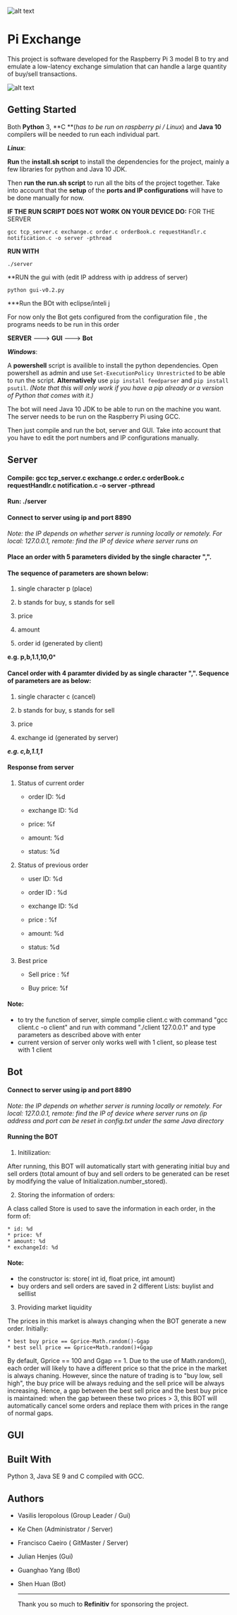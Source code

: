 ![alt text](https://i.imgur.com/k2kruGl.png "Logo Title Text 1")

# Pi Exchange 

This project is software developed for the Raspberry Pi 3 model B to try and emulate a low-latency exchange simulation that can handle a large quantity of buy/sell transactions. 

![alt text](https://i.imgur.com/6HUZLYM.png "Program Screenshot 1")

Getting Started
------
Both **Python** 3, **C **(*has to be run on raspberry pi / Linux*) and **Java 10** compilers will be needed to run each individual part.

***Linux***: 

**Run** the **install.sh script** to install the dependencies for the project, mainly a few libraries for python and Java 10 JDK. 

Then **run the run.sh script** to run all the bits of the project together. Take into account that the **setup** of the **ports and IP configurations** will have to be done manually for now. 

**IF THE RUN SCRIPT DOES NOT WORK ON YOUR DEVICE DO:**
FOR THE SERVER
```
gcc tcp_server.c exchange.c order.c orderBook.c requestHandlr.c notification.c -o server -pthread
```
**RUN WITH**

```
./server
```

**RUN the gui with (edit IP address with ip address of server) 

```
python gui-v0.2.py
```
***Run the BOt with eclipse/inteli j


For now only the Bot gets configured from the configuration file , the programs needs to be run in this order

**SERVER** ---> **GUI** ---> **Bot** 

***Windows***: 

A **powershell** script is availible to install the python dependencies. Open powershell as admin and use `Set-ExecutionPolicy Unrestricted` to be able to run the script. **Alternatively** use `pip install feedparser` and `pip install psutil`. *(Note that this will only work if you have a pip already or a version of Python that comes with it.)*

The bot will need Java 10 JDK to be able to run on the machine you want. The server needs to be run on the Raspberry Pi using GCC.

Then just compile and run the bot, server and GUI. Take into account that you have to edit the port numbers and IP configurations manually.

Server
------
#### 	Compile: gcc tcp_server.c exchange.c order.c orderBook.c requestHandlr.c notification.c -o server -pthread
#### 	Run: ./server
#### 	Connect to server using ip and port 8890
*Note: the IP depends on whether server is running locally or remotely. For local: 127.0.0.1, remote: find the IP of device where server runs on*
	

#### 	Place an order with 5 parameters divided by the single character ",". 

#### 	The sequence of parameters are shown below:

1. single character p (place)

2. b stands for buy, s stands for sell

3. price

4. amount

5. order id (generated by client)

  

  **e.g. p,b,1.1,10,0***

#### 	Cancel order with 4 paramter divided by as single character ",". Sequence of parameters are as below:
1. single character c (cancel)

2. b stands for buy, s stands for sell

3. price

4. exchange id (generated by server)

  

  ***e.g. c,b,1.1,1***

#### 	Response from server

1. Status of current order

	* order ID: %d
  
	* exchange ID: %d
  
	* price: %f
  
	* amount: %d
  
	* status: %d

2. Status of previous order

	* user ID: %d

	* order ID : %d 

	* exchange ID: %d

	* price : %f 

	* amount: %d 

	* status: %d 

3. Best price

	* Sell price : %f

	* Buy price: %f

   
#### 	Note:
-  to try the function of server, simple complie client.c with command "gcc client.c -o client" and run with command "./client 127.0.0.1" and type parameters as described above with enter
-  current version of server only works well with 1 client, so please test with 1 client



## Bot
#### 	Connect to server using ip and port 8890
*Note: the IP depends on whether server is running locally or remotely. For local: 127.0.0.1, remote: find the IP of device where server runs on (ip address and port can be reset in config.txt under the same Java directory*

#### 	Running the BOT

1. Initilization:

After running, this BOT will automatically start with generating initial buy and sell orders (total amount of buy and sell orders to be generated can be reset by modifying the value of Initialization.number_stored).

2. Storing the information of orders:

A class called Store is used to save the information in each order, in the form of:

	* id: %d
	* price: %f
	* amount: %d
	* exchangeId: %d
	
#### 	Note:	
- the constructor is: store( int id,  float price,  int amount)
- buy orders and sell orders are saved in 2 different Lists: buylist and selllist

3. Providing market liquidity

The prices in this market is always changing when the BOT generate a new order. Initially: 

	* best buy price == Gprice-Math.random()-Ggap
	* best sell price == Gprice+Math.random()+Ggap
	
By default, Gprice == 100 and Ggap == 1. Due to the use of Math.random(), each order will likely to have a different price so that the price in the market is always chaning. However, since the nature of trading is to "buy low, sell high", the buy price will be always reduing and the sell price will be always increasing. Hence, a gap between the best sell price and the best buy price is maintained: when the gap between these two prices > 3, this BOT will automatically cancel some orders and replace them with prices in the range of normal gaps.


## GUI



## Built With 

Python 3, Java SE 9 and C compiled with GCC. 



## Authors

- Vasilis Ieropolous (Group Leader / Gui)

- Ke Chen (Administrator / Server)

- Francisco Caeiro ( GitMaster / Server)

- Julian Henjes (Gui)

- Guanghao Yang (Bot)

- Shen Huan (Bot) 

  -----

  Thank you so much to **Refinitiv** for sponsoring the project.
